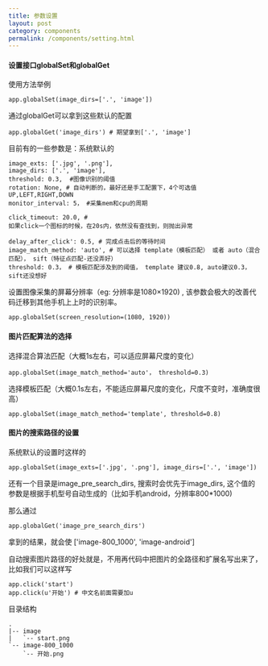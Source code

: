 ```yaml
--- 
title: 参数设置
layout: post
category: components
permalink: /components/setting.html
---
```


#### 设置接口globalSet和globalGet

使用方法举例

    app.globalSet(image_dirs=['.', 'image'])

通过globalGet可以拿到这些默认的配置

    app.globalGet('image_dirs') # 期望拿到['.', 'image']

目前有的一些参数是：系统默认的

    image_exts: ['.jpg', '.png'],
    image_dirs: ['.', 'image'],
    threshold: 0.3,  #图像识别的阈值
    rotation: None, # 自动判断的，最好还是手工配置下，4个可选值 UP,LEFT,RIGHT,DOWN
    monitor_interval: 5， #采集mem和cpu的周期
    
    click_timeout: 20.0, # 
    如果click一个图标的时候，在20s内，依然没有查找到，则抛出异常

    delay_after_click': 0.5, # 完成点击后的等待时间
    image_match_method: 'auto', # 可以选择 template（模板匹配） 或者 auto（混合匹配）， sift（特征点匹配-还没弄好）
    threshold: 0.3， # 模板匹配涉及到的阈值， template 建议0.8, auto建议0.3， sift还没想好

设置图像采集的屏幕分辨率（eg: 分辨率是1080×1920) , 该参数会极大的改善代码迁移到其他手机上上时的识别率。

    app.globalSet(screen_resolution=(1080, 1920))

#### 图片匹配算法的选择
选择混合算法匹配（大概1s左右，可以适应屏幕尺度的变化）

    app.globalSet(image_match_method='auto'， threshold=0.3)

选择模板匹配（大概0.1s左右，不能适应屏幕尺度的变化，尺度不变时，准确度很高）

    app.globalSet(image_match_method='template', threshold=0.8)

#### 图片的搜索路径的设置
系统默认的设置时这样的

    app.globalSet(image_exts=['.jpg', '.png'], image_dirs=['.', 'image'])

还有一个目录是image_pre_search_dirs, 搜索时会优先于image_dirs, 这个值的参数是根据手机型号自动生成的（比如手机android，分辨率800*1000)

那么通过

    app.globalGet('image_pre_search_dirs')

拿到的结果，就会使 ['image-800_1000', 'image-android']

自动搜索图片路径的好处就是，不用再代码中把图片的全路径和扩展名写出来了，比如我们可以这样写

    app.click('start')
    app.click(u'开始') # 中文名前面需要加u

目录结构

    .
    |-- image
    |   `-- start.png
    `-- image-800_1000
        `-- 开始.png